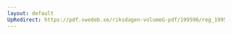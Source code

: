 ```yaml
---
layout: default
UpRedirect: https://pdf.swedeb.se/riksdagen-volumeG-pdf/199596/reg_199596_SfU/reg_199596_SfU_0001.pdf
---
```

